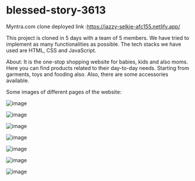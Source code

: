 # blessed-story-3613
Myntra.com clone deployed link :https://jazzy-selkie-afc155.netlify.app/

This project is cloned in 5 days with a team of 5 members. We have tried to implement as many functionalities as possible. The tech stacks we have used are HTML, CSS and JavaScript.

About: It is the one-stop shopping website for babies, kids and also moms. Here you can find products related to their day-to-day needs. Starting from garments, toys and fooding also. Also, there are some accessories available.

Some images of different pages of the website:

![image](https://github.com/JeevanJyotiChoudhury/myntra_clone/assets/111522711/7a9471fa-31b8-4849-a0f4-2c6c5ede12c5)

![image](https://github.com/JeevanJyotiChoudhury/myntra_clone/assets/111522711/e91b7130-df51-436b-8091-46f03d2cb89e)

![image](https://github.com/JeevanJyotiChoudhury/myntra_clone/assets/111522711/7c2e9233-0fbf-4072-8058-a863d219f7d1)

![image](https://github.com/JeevanJyotiChoudhury/myntra_clone/assets/111522711/8dec0712-96de-4221-888d-4d505a340705)

![image](https://github.com/JeevanJyotiChoudhury/myntra_clone/assets/111522711/3ec57523-235d-4a09-9aff-b546b9dfaa95)

![image](https://github.com/JeevanJyotiChoudhury/myntra_clone/assets/111522711/9a896991-d9a1-411c-8e57-0f7f77a126bd)

![image](https://github.com/JeevanJyotiChoudhury/myntra_clone/assets/111522711/403335f9-5ced-4382-ac13-a08bd3ffac31)
